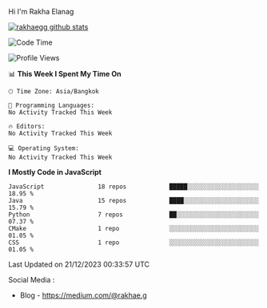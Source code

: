 Hi I'm Rakha Elanag


[![rakhaegg github stats](https://github-readme-stats.vercel.app/api?username=rakhaegg)](https://github.com/rakhaegg/rakhaegg)




<!--START_SECTION:waka-->
![Code Time](http://img.shields.io/badge/Code%20Time-1%2C200%20hrs%2010%20mins-blue)

![Profile Views](http://img.shields.io/badge/Profile%20Views-0-blue)

📊 **This Week I Spent My Time On** 

```text
🕑︎ Time Zone: Asia/Bangkok

💬 Programming Languages: 
No Activity Tracked This Week

🔥 Editors: 
No Activity Tracked This Week

💻 Operating System: 
No Activity Tracked This Week
```

**I Mostly Code in JavaScript** 

```text
JavaScript               18 repos            █████░░░░░░░░░░░░░░░░░░░░   18.95 % 
Java                     15 repos            ████░░░░░░░░░░░░░░░░░░░░░   15.79 % 
Python                   7 repos             ██░░░░░░░░░░░░░░░░░░░░░░░   07.37 % 
CMake                    1 repo              ░░░░░░░░░░░░░░░░░░░░░░░░░   01.05 % 
CSS                      1 repo              ░░░░░░░░░░░░░░░░░░░░░░░░░   01.05 % 
```




 Last Updated on 21/12/2023 00:33:57 UTC
<!--END_SECTION:waka-->

Social Media : 
- Blog - https://medium.com/@rakhae.g
